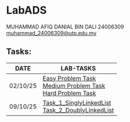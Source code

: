 # LabADS
MUHAMMAD AFIQ DANIAL BIN DALI
24006309
muhammad_24006309@utp.edu.my

## Tasks:

| DATE | LAB-TASKS |
|------|-----------|
|02/10/25| [Easy Problem Task](./easy-2-10-ADS)<br>[Medium Problem Task](./medium-2-10-ADS)<br>[Hard Problem Task](./hard-2-10-ADS) |
|09/10/25| [Task_1_SinglyLinkedList](./Task_1)<br>[Task_2_DoublyLinkedList](./Task_2)
